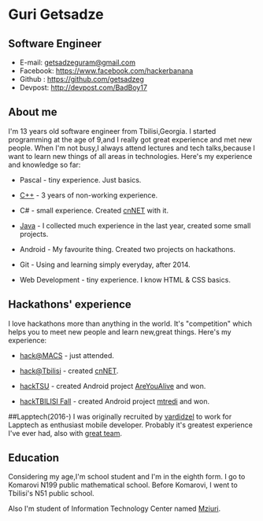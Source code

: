 Guri Getsadze
=============

Software Engineer
-----------------------
- E-mail: getsadzeguram@gmail.com
- Facebook: https://www.facebook.com/hackerbanana
- Github : https://github.com/getsadzeg
- Devpost: http://devpost.com/BadBoy17

## About me
I'm 13 years old software engineer from Tbilisi,Georgia. I started programming at the age of 9,and I really got great experience and met new people. When I'm not busy,I always attend lectures and tech talks,because I want to learn new things of all areas in technologies. Here's my experience and knowledge so far:

* Pascal - tiny experience. Just basics.

* [C++](https://github.com/getsadzeg/cpp-codes) - 3 years of non-working experience.

* C# - small experience. Created [cnNET](https://github.com/getsadzeg/cnNET) with it.

* [Java](https://github.com/getsadzeg/java-codes) - I collected much experience in the last year, created some small projects.

* Android - My favourite thing. Created two projects on hackathons.

* Git - Using and learning simply everyday, after 2014.

* Web Development - tiny experience. I know HTML & CSS basics.

## Hackathons' experience
I love hackathons more than anything in the world. It's "competition" which helps you to meet new people and learn new,great things. Here's my experience:

* [hack@MACS](http://hackatmacs.devpost.com/) - just attended.

* [hack@Tbilisi](http://hacktbilisi.devpost.com/) - created [cnNET](https://github.com/getsadzeg/cnNET).

* [hackTSU](http://hacktsu.devpost.com/) - created Android project [AreYouAlive](https://github.com/getsadzeg/AreYouAlive) and won.

* [hackTBILISI Fall](http://hacktbilisi2015.devpost.com/) - created Android project [mtredi](https://github.com/getsadzeg/mtredi) and won.

##Lapptech(2016-)
I was originally recruited by [vardidzel](https://github.com/vardidzel) to work for Lapptech as enthusiast mobile developer. Probably it's greatest experience I've ever had, also with [great team](https://andromeda.ge/).

## Education
Considering my age,I'm school student and I'm in the eighth form. I go to Komarovi N199 public mathematical school. Before Komarovi, I went to Tbilisi's N51 public school.

Also I'm student of Information Technology Center named [Mziuri](http://mziuri.ge/).
